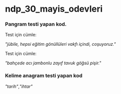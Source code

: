 # ndp_30_mayis_odevleri

### Pangram testi yapan kod.

Test için cümle:

_"jübile, hepsi eğitim gönüllüleri vakfı içindi, coşuyoruz."_

Test için cümle:

_"bahçede acı jambonlu zayıf tavuk göğsü pişir."_



### Kelime anagram testi yapan kod

_"tarih"_,_"ihtar"_
